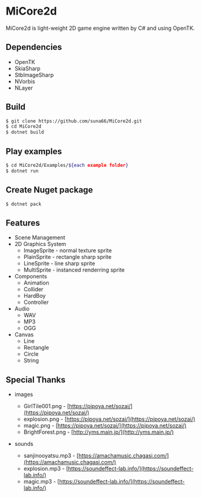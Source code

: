 # MiCore2d
MiCore2d is light-weight 2D game engine written by C# and using OpenTK.

## Dependencies

- OpenTK
- SkiaSharp
- StbImageSharp
- NVorbis
- NLayer

## Build

```sh
$ git clone https://github.com/suna66/MiCore2d.git
$ cd MiCore2d
$ dotnet build
```

## Play examples

```sh
$ cd MiCore2d/Examples/${each example folder}
$ dotnet run
```

## Create Nuget package

```sh
$ dotnet pack
```

## Features

- Scene Management
- 2D Graphics System
  - ImageSprite - normal texture sprite
  - PlainSprite - rectangle sharp sprite
  - LineSprite - line sharp sprite
  - MultiSprite - instanced renderring sprite
- Components
  - Animation
  - Collider
  - HardBoy
  - Controller
- Audio
  - WAV
  - MP3
  - OGG
- Canvas
  - Line
  - Rectangle
  - Circle
  - String


## Special Thanks

- images
  - GirlTile001.png -  [https://pipoya.net/sozai/](https://pipoya.net/sozai/)
  - explosion.png -  [https://pipoya.net/sozai/](https://pipoya.net/sozai/)
  - magic.png -  [https://pipoya.net/sozai/](https://pipoya.net/sozai/)
  - BrightForest.png -  [http://yms.main.jp/](http://yms.main.jp/)

- sounds
  - sanjinooyatsu.mp3 -  [https://amachamusic.chagasi.com/](https://amachamusic.chagasi.com/)
  - explosion.mp3 -  [https://soundeffect-lab.info/](https://soundeffect-lab.info/)
  - magic.mp3 -  [https://soundeffect-lab.info/](https://soundeffect-lab.info/)
